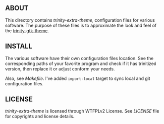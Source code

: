 ABOUT
-----
This directory contains *trinity-extra-theme*, configuration files for
various software.  The purpose of these files is to approximate the
look and feel of the
[trinity-gtk-theme](https://github.com/zeppe-lin/trinity-gtk-theme).

INSTALL
-------
The various software have their own configuration files location.  See
the corresponding paths of your favorite program and check if it has
trinitized version, then replace it or adjust conform your needs.

Also, see *Makefile*.  I've added `import-local` target to sync local
and git configuration files.

LICENSE
-------
*trinity-extra-theme* is licensed through WTFPLv2 License.
See *LICENSE* file for copyrights and license details.


<!-- vim:ft=markdown:sw=2:ts=2:sts=2:et:cc=72:tw=70
End of file. -->
